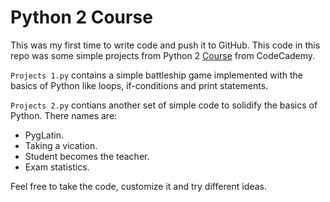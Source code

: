 # Python 2 Course

This was my first time to write code and push it to GitHub. This code in this repo was some simple projects from Python 2 [Course](https://www.codecademy.com/learn/learn-python) from CodeCademy.

`Projects 1.py` contains a simple battleship game implemented with the basics of Python like loops, if-conditions and print statements.

`Projects 2.py` contians another set of simple code to solidify the basics of Python. There names are:
- PygLatin.
- Taking a vication.
- Student becomes the teacher.
- Exam statistics.


Feel free to take the code, customize it and try different ideas.
